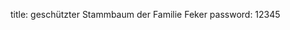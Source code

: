 title: geschützter Stammbaum der Familie Feker
password: 12345

<div style="display: inline-block;position:absolute;top: 0;left: 0;width: 100%;overflow: visible">
<svg id="FT-main"></svg>
</div>

<script id="familytree-lang" src="assets/javascripts/familytree_de.js" defer></script>
<script id="familytree-data">
{{ include_file('gramps/data.js') }}
</script>